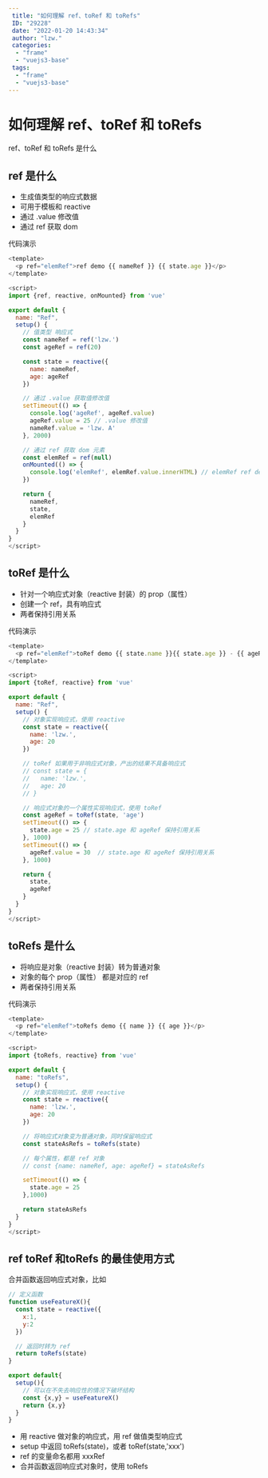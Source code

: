 ```yaml
---
 title: "如何理解 ref、toRef 和 toRefs"
 ID: "29228"
 date: "2022-01-20 14:43:34"
 author: "lzw."
 categories: 
  - "frame"
  - "vuejs3-base"
 tags: 
  - "frame"
  - "vuejs3-base"
---
```


# 如何理解 ref、toRef 和 toRefs

ref、toRef 和 toRefs 是什么

## ref 是什么

- 生成值类型的响应式数据
- 可用于模板和 reactive
- 通过 .value 修改值
- 通过 ref 获取 dom

代码演示

```js
<template>
  <p ref="elemRef">ref demo {{ nameRef }} {{ state.age }}</p>
</template>

<script>
import {ref, reactive, onMounted} from 'vue'

export default {
  name: "Ref",
  setup() {
    // 值类型 响应式
    const nameRef = ref('lzw.')
    const ageRef = ref(20)

    const state = reactive({
      name: nameRef,
      age: ageRef
    })

    // 通过 .value 获取值修改值
    setTimeout(() => {
      console.log('ageRef', ageRef.value)
      ageRef.value = 25 // .value 修改值
      nameRef.value = 'lzw. A'
    }, 2000)

    // 通过 ref 获取 dom 元素
    const elemRef = ref(null)
    onMounted(() => {
      console.log('elemRef', elemRef.value.innerHTML) // elemRef ref demo lzw. 20
    })

    return {
      nameRef,
      state,
      elemRef
    }
  }
}
</script>
```

## toRef 是什么

- 针对一个响应式对象（reactive 封装）的 prop（属性）
- 创建一个 ref，具有响应式
- 两者保持引用关系


代码演示

```js
<template>
  <p ref="elemRef">toRef demo {{ state.name }}{{ state.age }} - {{ ageRef }}</p>
</template>

<script>
import {toRef, reactive} from 'vue'

export default {
  name: "Ref",
  setup() {
    // 对象实现响应式，使用 reactive
    const state = reactive({
      name: 'lzw.',
      age: 20
    })

    // toRef 如果用于非响应式对象，产出的结果不具备响应式
    // const state = {
    //   name: 'lzw.',
    //   age: 20
    // }

    // 响应式对象的一个属性实现响应式，使用 toRef
    const ageRef = toRef(state, 'age')
    setTimeout(() => {
      state.age = 25 // state.age 和 ageRef 保持引用关系
    }, 1000)
    setTimeout(() => {
      ageRef.value = 30  // state.age 和 ageRef 保持引用关系
    }, 1000)

    return {
      state,
      ageRef
    }
  }
}
</script>
```

## toRefs 是什么

- 将响应是对象（reactive 封装）转为普通对象
- 对象的每个 prop（属性） 都是对应的 ref
- 两者保持引用关系

代码演示

```js
<template>
  <p ref="elemRef">toRefs demo {{ name }} {{ age }}</p>
</template>

<script>
import {toRefs, reactive} from 'vue'

export default {
  name: "toRefs",
  setup() {
    // 对象实现响应式，使用 reactive
    const state = reactive({
      name: 'lzw.',
      age: 20
    })

    // 将响应式对象变为普通对象，同时保留响应式
    const stateAsRefs = toRefs(state)

    // 每个属性，都是 ref 对象
    // const {name: nameRef, age: ageRef} = stateAsRefs

    setTimeout(() => {
      state.age = 25
    },1000)

    return stateAsRefs
  }
}
</script>
```

## ref toRef 和toRefs 的最佳使用方式

合并函数返回响应式对象，比如

```js
// 定义函数
function useFeatureX(){
  const state = reactive({
    x:1,
    y:2
  })

  // 返回时转为 ref
  return toRefs(state)
}

export default{
  setup(){
    // 可以在不失去响应性的情况下破坏结构
    const {x,y} = useFeatureX()
    return {x,y}
  }
}
```

- 用 reactive 做对象的响应式，用 ref 做值类型响应式
- setup 中返回 toRefs(state)，或者 toRef(state,'xxx')
- ref 的变量命名都用 xxxRef
- 合并函数返回响应式对象时，使用 toRefs

